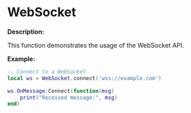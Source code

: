 # WebSocket

**Description:**

This function demonstrates the usage of the WebSocket API.

**Example:**

```lua
-- Connect to a WebSocket
local ws = WebSocket.connect('wss://example.com')

ws.OnMessage:Connect(function(msg)
    print("Received message:", msg)
end)
```
